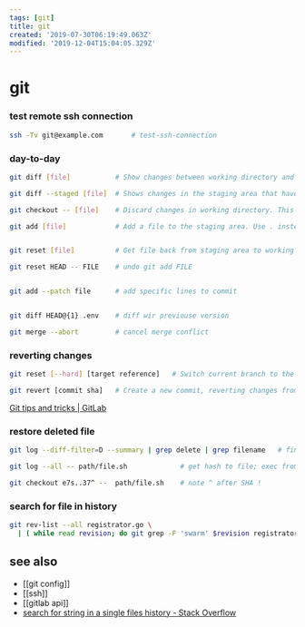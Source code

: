 ```yaml
---
tags: [git]
title: git
created: '2019-07-30T06:19:49.063Z'
modified: '2019-12-04T15:04:05.329Z'
---
```


# git

### test remote ssh connection
```sh
ssh -Tv git@example.com       # test-ssh-connection
```


### day-to-day
```sh
git diff [file]           # Show changes between working directory and staging area.

git diff --staged [file]  # Shows changes in the staging area that haven't been commited.

git checkout -- [file]    # Discard changes in working directory. This operation is unrecoverable !

git add [file]            # Add a file to the staging area. Use . instead of full file path, to add all changes files from current directory down into directory tree.


git reset [file]          # Get file back from staging area to working directory.

git reset HEAD -- FILE    # undo git add FILE


git add --patch file      # add specific lines to commit


git diff HEAD@{1} .env    # diff wir previouse version

git merge --abort         # cancel merge conflict
```

### reverting changes
```sh
git reset [--hard] [target reference]   # Switch current branch to the  target reference, and leaves a ifference as anuncommited changes. When --hard is used, all changes are discarded.

git revert [commit sha]   # Create a new commit, reverting changes from the speci fied commit. Itgenerates n inversion of changes.
```

[Git tips and tricks | GitLab](https://about.gitlab.com/2016/12/08/git-tips-and-tricks/)

### restore deleted file
```sh
git log --diff-filter=D --summary | grep delete | grep filename   # find deleted file

git log --all -- path/file.sh             # get hash to file; exec from git-root-dir !!

git checkout e7s..37^ --  path/file.sh    # note ^ after SHA !
```

### search for file in history
```sh
git rev-list --all registrator.go \
  | ( while read revision; do git grep -F 'swarm' $revision registrator.go done )
```
## see also
- [[git config]]
- [[ssh]]
- [[gitlab api]]
- [search for string in a single files history - Stack Overflow](https://stackoverflow.com/a/10223136)
